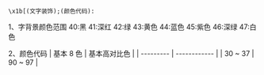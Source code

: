 `\x1b[(文字装饰);(颜色代码):`

1、字背景颜色范围
40:黑
41:深红
42:绿
43:黄色
44:蓝色
45:紫色
46:深绿
47:白色

2、颜色代码
| 基本 8 色 | 基本高对比色 |
| --------- | ------------ |
| 30 ~ 37 | 90 ~ 97 |
     